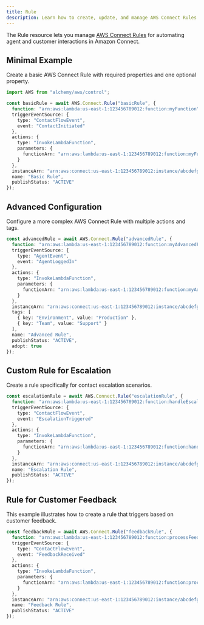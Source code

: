 ```yaml
---
title: Rule
description: Learn how to create, update, and manage AWS Connect Rules using Alchemy Cloud Control.
---
```


The Rule resource lets you manage [AWS Connect Rules](https://docs.aws.amazon.com/connect/latest/userguide/) for automating agent and customer interactions in Amazon Connect.

## Minimal Example

Create a basic AWS Connect Rule with required properties and one optional property.

```ts
import AWS from "alchemy/aws/control";

const basicRule = await AWS.Connect.Rule("basicRule", {
  function: "arn:aws:lambda:us-east-1:123456789012:function:myFunction",
  triggerEventSource: {
    type: "ContactFlowEvent",
    event: "ContactInitiated"
  },
  actions: {
    type: "InvokeLambdaFunction",
    parameters: {
      functionArn: "arn:aws:lambda:us-east-1:123456789012:function:myFunction"
    }
  },
  instanceArn: "arn:aws:connect:us-east-1:123456789012:instance/abcdefg",
  name: "Basic Rule",
  publishStatus: "ACTIVE"
});
```

## Advanced Configuration

Configure a more complex AWS Connect Rule with multiple actions and tags.

```ts
const advancedRule = await AWS.Connect.Rule("advancedRule", {
  function: "arn:aws:lambda:us-east-1:123456789012:function:myAdvancedFunction",
  triggerEventSource: {
    type: "AgentEvent",
    event: "AgentLoggedIn"
  },
  actions: {
    type: "InvokeLambdaFunction",
    parameters: {
      functionArn: "arn:aws:lambda:us-east-1:123456789012:function:myAdvancedFunction"
    }
  },
  instanceArn: "arn:aws:connect:us-east-1:123456789012:instance/abcdefg",
  tags: [
    { key: "Environment", value: "Production" },
    { key: "Team", value: "Support" }
  ],
  name: "Advanced Rule",
  publishStatus: "ACTIVE",
  adopt: true
});
```

## Custom Rule for Escalation

Create a rule specifically for contact escalation scenarios.

```ts
const escalationRule = await AWS.Connect.Rule("escalationRule", {
  function: "arn:aws:lambda:us-east-1:123456789012:function:handleEscalation",
  triggerEventSource: {
    type: "ContactFlowEvent",
    event: "EscalationTriggered"
  },
  actions: {
    type: "InvokeLambdaFunction",
    parameters: {
      functionArn: "arn:aws:lambda:us-east-1:123456789012:function:handleEscalation"
    }
  },
  instanceArn: "arn:aws:connect:us-east-1:123456789012:instance/abcdefg",
  name: "Escalation Rule",
  publishStatus: "ACTIVE"
});
```

## Rule for Customer Feedback

This example illustrates how to create a rule that triggers based on customer feedback.

```ts
const feedbackRule = await AWS.Connect.Rule("feedbackRule", {
  function: "arn:aws:lambda:us-east-1:123456789012:function:processFeedback",
  triggerEventSource: {
    type: "ContactFlowEvent",
    event: "FeedbackReceived"
  },
  actions: {
    type: "InvokeLambdaFunction",
    parameters: {
      functionArn: "arn:aws:lambda:us-east-1:123456789012:function:processFeedback"
    }
  },
  instanceArn: "arn:aws:connect:us-east-1:123456789012:instance/abcdefg",
  name: "Feedback Rule",
  publishStatus: "ACTIVE"
});
```